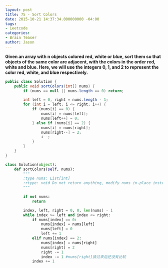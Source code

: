 ```yaml
---
layout: post
title: 75 - Sort Colors
date: 2015-10-21 14:37:34.000000000 -04:00
tags:
- Leetcode
categories:
- Brain Teaser
author: Jason
---
```

**Given an array with n objects colored red, white or blue, sort them so that objects of the same color are adjacent, with the colors in the order red, white and blue. Here, we will use the integers 0, 1, and 2 to represent the color red, white, and blue respectively.**


``` java
public class Solution {
    public void sortColors(int[] nums) {
        if (nums == null || nums.length == 0) return;

        int left = 0, right = nums.length - 1;
        for (int i = left; i <= right; i++) {
            if (nums[i] == 0) {
                nums[i] = nums[left];
                nums[left++] = 0;
            } else if (nums[i] == 2) {
                nums[i] = nums[right];
                nums[right--] = 2;
                i--;
            }
        }
    }
}
```

``` python
class Solution(object):
    def sortColors(self, nums):
        """
        :type nums: List[int]
        :rtype: void Do not return anything, modify nums in-place instead.
        """

        if not nums:
            return

        index, left, right = 0, 0, len(nums) - 1
        while index >= left and index <= right:
            if nums[index] == 0:
                nums[index] = nums[left]
                nums[left] = 0
                left += 1
            elif nums[index] == 2:
                nums[index] = nums[right]
                nums[right] = 2
                right -= 1
                index -= 1 #nums[right]换过来后还没有比较
            index += 1
```
